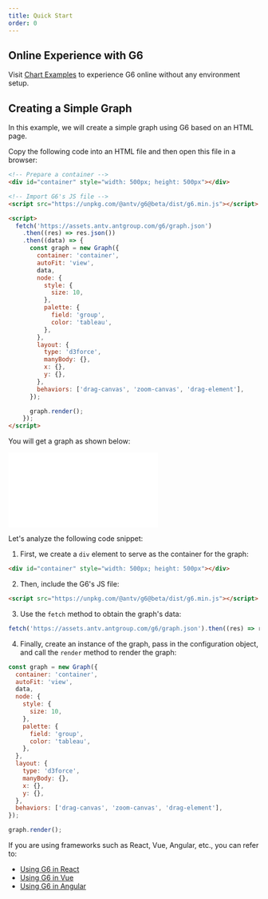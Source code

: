 ```yaml
---
title: Quick Start
order: 0
---
```


## Online Experience with G6

Visit [Chart Examples](/examples) to experience G6 online without any environment setup.

## Creating a Simple Graph

In this example, we will create a simple graph using G6 based on an HTML page.

Copy the following code into an HTML file and then open this file in a browser:

```html
<!-- Prepare a container -->
<div id="container" style="width: 500px; height: 500px"></div>

<!-- Import G6's JS file -->
<script src="https://unpkg.com/@antv/g6@beta/dist/g6.min.js"></script>

<script>
  fetch('https://assets.antv.antgroup.com/g6/graph.json')
    .then((res) => res.json())
    .then((data) => {
      const graph = new Graph({
        container: 'container',
        autoFit: 'view',
        data,
        node: {
          style: {
            size: 10,
          },
          palette: {
            field: 'group',
            color: 'tableau',
          },
        },
        layout: {
          type: 'd3force',
          manyBody: {},
          x: {},
          y: {},
        },
        behaviors: ['drag-canvas', 'zoom-canvas', 'drag-element'],
      });

      graph.render();
    });
</script>
```

You will get a graph as shown below:

<embed src="@/docs/manual/getting-started-common/quick-start/simple-graph.md"></embed>

Let's analyze the following code snippet:

1. First, we create a `div` element to serve as the container for the graph:

```html
<div id="container" style="width: 500px; height: 500px"></div>
```

2. Then, include the G6's JS file:

```html
<script src="https://unpkg.com/@antv/g6@beta/dist/g6.min.js"></script>
```

3. Use the `fetch` method to obtain the graph's data:

```js
fetch('https://assets.antv.antgroup.com/g6/graph.json').then((res) => res.json());
```

4. Finally, create an instance of the graph, pass in the configuration object, and call the `render` method to render the graph:

```js
const graph = new Graph({
  container: 'container',
  autoFit: 'view',
  data,
  node: {
    style: {
      size: 10,
    },
    palette: {
      field: 'group',
      color: 'tableau',
    },
  },
  layout: {
    type: 'd3force',
    manyBody: {},
    x: {},
    y: {},
  },
  behaviors: ['drag-canvas', 'zoom-canvas', 'drag-element'],
});

graph.render();
```

If you are using frameworks such as React, Vue, Angular, etc., you can refer to:

- [Using G6 in React](./integration/react)
- [Using G6 in Vue](./integration/vue)
- [Using G6 in Angular](./integration/angular)
